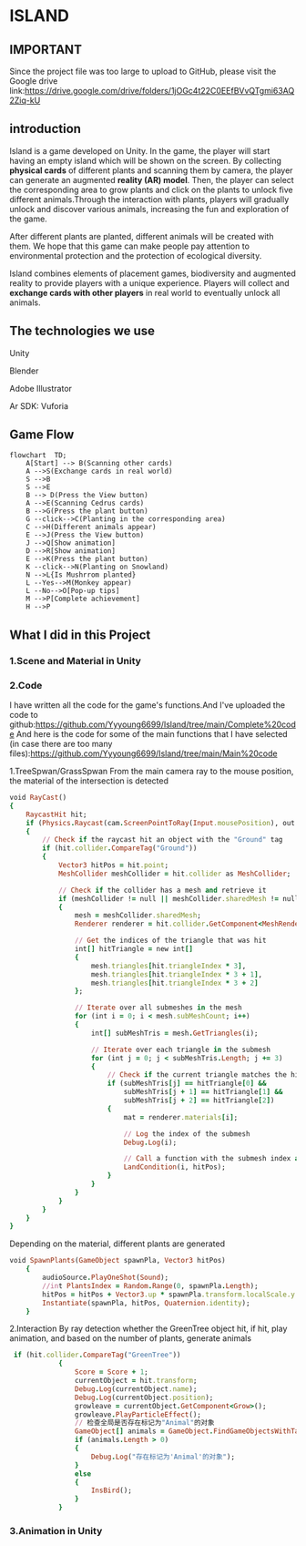 # ISLAND
## IMPORTANT

Since the project file was too large to upload to GitHub, please visit the Google drive link:https://drive.google.com/drive/folders/1jOGc4t22C0EEfBVvQTgmi63AQ2Ziq-kU


## introduction
Island is a game developed on Unity. In the game, the player will start having an empty island which will be shown on the screen. By collecting **physical cards** of different plants and scanning them by camera, the player can generate an augmented **reality (AR) model**. Then, the player can select the corresponding area to grow plants and click on the plants to unlock five different animals.Through the interaction with plants, players will gradually unlock and discover various animals, increasing the fun and exploration of the game.

After different plants are planted, different animals will be created with them. We hope that this game can make people pay attention to environmental protection and the protection of ecological diversity.

Island combines elements of placement games, biodiversity and augmented reality to provide players with a unique experience. Players will collect and **exchange cards with other players** in real world to eventually unlock all animals.

## The technologies we use
Unity

Blender

Adobe Illustrator

Ar SDK: Vuforia

## Game Flow
```mermaid
flowchart  TD;
    A[Start] --> B(Scanning other cards)
    A -->S(Exchange cards in real world)
    S -->B 
    S -->E 
    B --> D(Press the View button)
    A -->E(Scanning Cedrus cards)
    B -->G(Press the plant button)
    G --click-->C(Planting in the corresponding area)
    C -->H(Different animals appear)
    E -->J(Press the View button)
    J -->Q[Show animation]
    D -->R[Show animation]
    E -->K(Press the plant button)
    K --click-->N(Planting on Snowland)
    N -->L{Is Mushrrom planted}
    L --Yes-->M(Monkey appear)
    L --No-->O[Pop-up tips]
    M -->P[Complete achievement]
    H -->P
```

## What I did in this Project
### 1.Scene and Material in Unity
### 2.Code
I have written all the code for the game's functions.And I've uploaded the code to github:https://github.com/Yyyoung6699/Island/tree/main/Complete%20code
And here is the code for some of the main functions that I have selected (in case there are too many files):https://github.com/Yyyoung6699/Island/tree/main/Main%20code

1.TreeSpwan/GrassSpwan
From the main camera ray to the mouse position, the material of the intersection is detected
```ruby
void RayCast()
{
    RaycastHit hit;
    if (Physics.Raycast(cam.ScreenPointToRay(Input.mousePosition), out hit))
    {
        // Check if the raycast hit an object with the "Ground" tag
        if (hit.collider.CompareTag("Ground"))
        {
            Vector3 hitPos = hit.point;
            MeshCollider meshCollider = hit.collider as MeshCollider;

            // Check if the collider has a mesh and retrieve it
            if (meshCollider != null || meshCollider.sharedMesh != null)
            {
                mesh = meshCollider.sharedMesh;
                Renderer renderer = hit.collider.GetComponent<MeshRenderer>();

                // Get the indices of the triangle that was hit
                int[] hitTriangle = new int[]
                {
                    mesh.triangles[hit.triangleIndex * 3],
                    mesh.triangles[hit.triangleIndex * 3 + 1],
                    mesh.triangles[hit.triangleIndex * 3 + 2]
                };

                // Iterate over all submeshes in the mesh
                for (int i = 0; i < mesh.subMeshCount; i++)
                {
                    int[] subMeshTris = mesh.GetTriangles(i);

                    // Iterate over each triangle in the submesh
                    for (int j = 0; j < subMeshTris.Length; j += 3)
                    {
                        // Check if the current triangle matches the hit triangle
                        if (subMeshTris[j] == hitTriangle[0] &&
                            subMeshTris[j + 1] == hitTriangle[1] &&
                            subMeshTris[j + 2] == hitTriangle[2])
                        {
                            mat = renderer.materials[i];

                            // Log the index of the submesh
                            Debug.Log(i);

                            // Call a function with the submesh index and hit position
                            LandCondition(i, hitPos);
                        }
                    }
                }
            }
        }
    }
}
```
Depending on the material, different plants are generated
```ruby
void SpawnPlants(GameObject spawnPla, Vector3 hitPos)
    {
        audioSource.PlayOneShot(Sound);
        //int PlantsIndex = Random.Range(0, spawnPla.Length);
        hitPos = hitPos + Vector3.up * spawnPla.transform.localScale.y / 2;
        Instantiate(spawnPla, hitPos, Quaternion.identity);
    }
```
2.Interaction
By ray detection whether the GreenTree object hit, if hit, play animation, and based on the number of plants, generate animals
```ruby
 if (hit.collider.CompareTag("GreenTree"))
            {
                Score = Score + 1;
                currentObject = hit.transform;
                Debug.Log(currentObject.name);
                Debug.Log(currentObject.position);
                growleave = currentObject.GetComponent<Grow>();
                growleave.PlayParticleEffect();
                // 检查全局是否存在标记为"Animal"的对象
                GameObject[] animals = GameObject.FindGameObjectsWithTag("Animal");
                if (animals.Length > 0)
                {
                    Debug.Log("存在标记为'Animal'的对象");
                }
                else
                {
                    InsBird();
                }
            }
```
### 3.Animation in Unity

